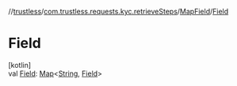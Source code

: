 //[trustless](../../../index.md)/[com.trustless.requests.kyc.retrieveSteps](../index.md)/[MapField](index.md)/[Field](-field.md)

# Field

[kotlin]\
val [Field](-field.md): [Map](https://kotlinlang.org/api/latest/jvm/stdlib/kotlin.collections/-map/index.html)&lt;[String](https://kotlinlang.org/api/latest/jvm/stdlib/kotlin/-string/index.html), [Field](../-field/index.md)&gt;
